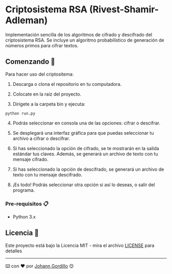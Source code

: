 # Criptosistema RSA (Rivest-Shamir-Adleman)
Implementación sencilla de los algoritmos de cifrado y descifrado del criptosistema RSA.
Se incluye un algoritmo probabilístico de generación de números primos para cifrar textos.

## Comenzando 🚀

Para hacer uso del criptositema:

1. Descarga o clona el repositorio en tu computadora.

2. Colocate en la raíz del proyecto. 

3. Dirigete a la carpeta bin y ejecuta:
```
python run.py
```

4. Podrás seleccionar en consola una de las opciones: cifrar o descifrar.

5. Se desplegará una interfaz gráfica para que puedas seleccionar
tu archivo a cifrar o descifrar.

4. Si has seleccionado la opción de cifrado, se te mostrarán en la salida estándar tus claves.
Además, se generará un archivo de texto con tu mensaje cifrado.

5. Si has seleccionado la opción de descifrado, se generará un archivo de texto con tu mensaje 
descifrado.

6. ¡Es todo! Podrás seleccionar otra opción si así lo deseas, o salir del programa.

### Pre-requisitos 📋

* Python 3.x

## Licencia 📄

Este proyecto está bajo la Licencia MIT - mira el archivo [LICENSE](LICENSE) para detalles

---
⌨️ con ❤️ por [Johann Gordillo](https://github.com/JohannGordillo) 😊

